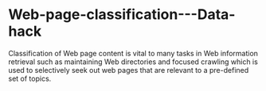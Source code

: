 # Web-page-classification---Data-hack
Classification of Web page content is vital to many tasks in Web information retrieval such as maintaining Web directories and focused crawling which is used to selectively seek out web pages that are relevant to a pre-defined set of topics.
